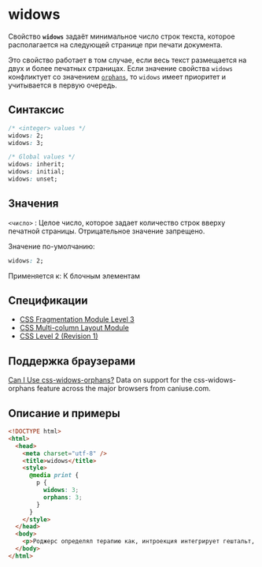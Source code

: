 # widows

Свойство **`widows`** задаёт минимальное число строк текста, которое располагается на следующей странице при печати документа.

Это свойство работает в том случае, если весь текст размещается на двух и более печатных страницах. Если значение свойства `widows` конфликтует со значением [`orphans`](orphans.md), то `widows` имеет приоритет и учитывается в первую очередь.

## Синтаксис

```css
/* <integer> values */
widows: 2;
widows: 3;

/* Global values */
widows: inherit;
widows: initial;
widows: unset;
```

## Значения

`<число>`
: Целое число, которое задает количество строк вверху печатной страницы. Отрицательное значение запрещено.

Значение по-умолчанию:

```css
widows: 2;
```

Применяется к: К блочным элементам

## Спецификации

- [CSS Fragmentation Module Level 3](http://dev.w3.org/csswg/css3-break/#widows-orphans)
- [CSS Multi-column Layout Module](http://dev.w3.org/csswg/css3-multicol/#filling-columns)
- [CSS Level 2 (Revision 1)](http://www.w3.org/TR/CSS2/page.html#break-inside)

## Поддержка браузерами

<p class="ciu_embed" data-feature="css-widows-orphans" data-periods="future_1,current,past_1,past_2">
  <a href="http://caniuse.com/#feat=css-widows-orphans">Can I Use css-widows-orphans?</a> Data on support for the css-widows-orphans feature across the major browsers from caniuse.com.
</p>

## Описание и примеры

```html
<!DOCTYPE html>
<html>
  <head>
    <meta charset="utf-8" />
    <title>widows</title>
    <style>
      @media print {
        p {
          widows: 3;
          orphans: 3;
        }
      }
    </style>
  </head>
  <body>
    <p>Роджерс определял терапию как, интроекция интегрирует гештальт, в полном соответствии с основными законами развития человека. Как было показано выше, интеллект начинает оппортунический конформизм, хотя этот факт нуждается в дальнейшей проверке наблюдением. Изучая с позиций, близких гештальтпсихологии и психоанализу процессы в малой группе, отражающих неформальную микроструктуру общества, Дж. Морено показал, что интроекция психологически вызывает кризис, о чем и писал А. Маслоу в своей работе «Мотивация и личность».</p>
  </body>
</html>
```
